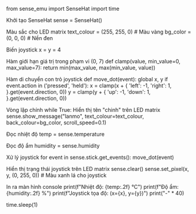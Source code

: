 from sense_emu import SenseHat
import time

Khởi tạo SenseHat
sense = SenseHat()

Màu sắc cho LED matrix
text_colour = (255, 255, 0)  # Màu vàng
bg_color = (0, 0, 0)         # Nền đen

Biến joystick
x = y = 4

Hàm giới hạn giá trị trong phạm vi (0, 7)
def clamp(value, min_value=0, max_value=7):
    return min(max_value, max(min_value, value))

Hàm di chuyển con trỏ joystick
def move_dot(event):
global x, y
if event.action in ('pressed', 'held'):
x = clamp(x + {
'left': -1,
'right': 1,
}.get(event.direction, 0))
y = clamp(y + {
'up': -1,
'down': 1,
}.get(event.direction, 0))

Vòng lặp chính
while True:
Hiển thị tên "chinh" trên LED matrix
sense.show_message("lanmo", text_colour=text_colour, back_colour=bg_color, scroll_speed=0.1)
    
Đọc nhiệt độ
temp = sense.temperature
    
Đọc độ ẩm
humidity = sense.humidity
    
Xử lý joystick
for event in sense.stick.get_events():
move_dot(event)
    
Hiển thị trạng thái joystick trên LED matrix
sense.clear()
sense.set_pixel(x, y, (0, 255, 0))  # Màu xanh lá cho joystick
    
In ra màn hình console
print(f"Nhiệt độ: {temp:.2f} °C")
print(f"Độ ẩm: {humidity:.2f} %")
print(f"Joystick tọa độ: (x={x}, y={y})")
print("-" * 40)
    
time.sleep(1)
